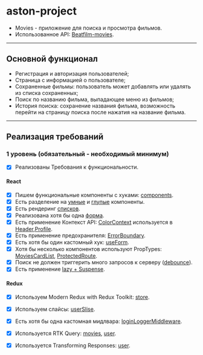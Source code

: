 # aston-project

- Movies - приложение для поиска и просмотра фильмов.
- Использованное API: [Beatfilm-movies](https://api.nomoreparties.co/beatfilm-movies").

---

## Основной функционал

- Регистрация и авторизация пользователей;
- Страница с информацией о пользователе;
- Сохраненные фильмы: пользователь может добавлять или удалять из списка сохраненных;
- Поиск по названию фильма, выпадающее меню из фильмов;
- История поиска: сохранение названия фильма, возможность перейти на страницу поиска после нажатия на название фильма.

---

## Реализация требований

### 1 уровень (обязательный - необходимый минимум)

- [x] Реализованы Требования к функциональности.

#### React

- [x] Пишем функциональные компоненты c хуками: [components](src/components).
- [x] Есть разделение на [умные](src/components/MoviesCardList/MoviesCardList.js) и [глупые](src/components/Promo/Promo.js) компоненты.
- [x] Есть рендеринг [списков](src/components/MoviesCardList/MoviesCardList.js).
- [x] Реализована хотя бы одна [форма](src/components/Register/Register.js).
- [x] Есть применение Контекст API: [ColorContext](src/components/context/ColorContext.jsx) используется в [Header](src/components/Header/Header.js),[Profile](src/components/Profile/Profile.js).
- [x] Есть применение предохранителя: [ErrorBoundary](src/components/Movies/Movies.js).
- [x] Есть хотя бы один кастомный хук: [useForm](src/components/hooks/useForm.jsx).
- [x] Хотя бы несколько компонентов используют PropTypes: [MoviesCardList](src/components/MoviesCardList/MoviesCardList.js), [ProtectedRoute](src/components/ProtectedRoute/ProtectedRoute.jsx).
- [x] Поиск не должен триггерить много запросов к серверу ([debounce](src/components/SearchForm/SearchForm.jsx)).
- [x] Есть применение [lazy + Suspense](src/components/App/App.js).

#### Redux

- [x] Используем Modern Redux with Redux Toolkit: [store](src/utils/store/store.js).
- [x] Используем слайсы: [userSlise](src/utils/store/slices/userslice.js).
- [x] Есть хотя бы одна кастомная мидлвара: [loginLoggerMiddleware](src/utils/store/middleware/loginLoggerMiddleware.js).
- [x] Используется RTK Query: [movies](src/utils/store/query/movies.js), [user](src/utils/store/query/user.js).
- [x] Используется Transforming Responses: [user](src/utils/store/query/user.js).

